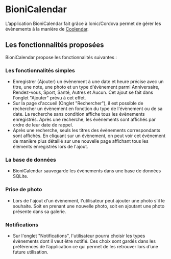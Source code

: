 # BioniCalendar

L’application BioniCalendar fait grâce à Ionic/Cordova permet de gérer les évènements à la manière de [Coolendar](https://github.com/ToWaR6/Coolendar).

## Les fonctionnalités proposées

BioniCalendar propose les fonctionnalités suivantes : 

### Les fonctionnalités simples

* Enregistrer (Ajouter) un évènement à une date et heure précise avec un titre, une note, une photo et un type d'évènement parmi Anniversaire, Rendez-vous, Sport, Santé, Autres et Aucun. Cet ajout se fait dans l'onglet "Ajouter" prévu à cet effet. 
* Sur la page d'accueil (Onglet "Rechercher"), il est possible de rechercher un évènement en fonction du type de l'évènement ou de sa date. La recherche sans condition affiche tous les évènements enregistrés. Après une recherche, les évènements sont affichés par ordre de leur date de rappel.
* Après une recherche, seuls les titres des évènements correspondants sont affichés. En cliquant sur un évènement, on peut voir cet évènement de manière plus détaillé sur une nouvelle page affichant tous les éléments enregistrés lors de l'ajout. 

### La base de données

* BioniCalendar sauvegarde les évènements dans une base de données SQLite.

### Prise de photo

* Lors de l'ajout d'un évènement, l'utilisateur peut ajouter une photo s'il le souhaite. Soit en prenant une nouvelle photo, soit en ajoutant une photo présente dans sa galerie.

### Notifications

* Sur l'onglet "Notifications", l'utilisateur pourra choisir les types évènements dont il veut être notifié. Ces choix sont gardés dans les préférences de l’application ce qui permet de les retrouver lors d’une future utilisation.
